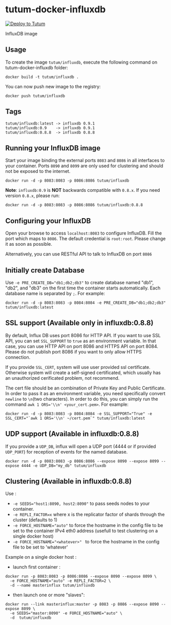 tutum-docker-influxdb
=====================

[![Deploy to Tutum](https://s.tutum.co/deploy-to-tutum.svg)](https://dashboard.tutum.co/stack/deploy/)

InfluxDB image


Usage
-----

To create the image `tutum/influxdb`, execute the following command on tutum-docker-influxdb folder:

    docker build -t tutum/influxdb .

You can now push new image to the registry:

    docker push tutum/influxdb
    
Tags
----

    tutum/influxdb:latest -> influxdb 0.9.1
    tutum/influxdb:0.9    -> influxdb 0.9.1
    tutum/influxdb:0.8.8  -> influxdb 0.8.8

Running your InfluxDB image
--------------------------

Start your image binding the external ports `8083` and `8086` in all interfaces to your container. Ports `8090` and `8099` are only used for clustering and should not be exposed to the internet.

    docker run -d -p 8083:8083 -p 8086:8086 tutum/influxdb

**Note**: `influxdb:0.9` is **NOT** backwards compatible with `0.8.x`. If you need version `0.8.x`, please run:

	docker run -d -p 8083:8083 -p 8086:8086 tutum/influxdb:0.8.8


Configuring your InfluxDB
-------------------------
Open your browse to access `localhost:8083` to configure InfluxDB. Fill the port which maps to `8086`. The default credential is `root:root`. Please change it as soon as possible.

Alternatively, you can use RESTful API to talk to InfluxDB on port `8086`


Initially create Database
-------------------------
Use `-e PRE_CREATE_DB="db1;db2;db3"` to create database named "db1", "db2", and "db3" on the first time the container starts automatically. Each database name is separated by `;`. For example:

```docker run -d -p 8083:8083 -p 8084:8084 -e PRE_CREATE_DB="db1;db2;db3" tutum/influxdb:latest```

SSL support (Available only in influxdb:0.8.8)
---------------------------------------------
By default, Influx DB uses port 8086 for HTTP API. If you want to use SSL API, you can set `SSL_SUPPORT` to `true`  as an environment variable. In that case, you can use HTTP API on port 8086 and HTTPS API on port 8084. Please do not publish port 8086 if you want to only allow HTTPS connection.

If you provide `SSL_CERT`, system will use user provided ssl certificate. Otherwise system will create a self-signed certificated, which usually has an unauthorized cerificated problem, not recommend.

The cert file should be an combination of Private Key and Public Certificate. In order to pass it as an environment variable, you need specifically convert `newline` to `\n`(two characters). In order to do this, you can simply run the command `awk 1 ORS='\\n' <your_cert.pem>`. For example:

```docker run -d -p 8083:8083 -p 8084:8084 -e SSL_SUPPORT="True" -e SSL_CERT="`awk 1 ORS='\\n' ~/cert.pem`" tutum/influxdb:latest```

UDP support (Available in influxdb:0.8.8)
----------------------------------------
If you provide a `UDP_DB`, influx will open a UDP port (4444 or if provided `UDP_PORT`) for reception of events for the named database.

```docker run -d -p 8083:8083 -p 8086:8086 --expose 8090 --expose 8099 --expose 4444 -e UDP_DB="my_db" tutum/influxdb```

Clustering (Available in influxdb:0.8.8)
----------------------------------------
Use :

* `-e SEEDS="host1:8090, host2:8090"` to pass seeds nodes to your container.
* `-e REPLI_FACTOR=x` where x is the replicator factor of shards through the cluster (defaults to 1)
* `-e FORCE_HOSTNAME="auto"` to force the hostname in the config file to be set to the container IPv4 eth0 address (usefull to test clustering on a single docker host)
* `-e FORCE_HOSTNAME="<whatever>" ` to force the hostname in the config file to be set to 'whatever'

Example on a single docker host :

* launch first container :
```
docker run -p 8083:8083 -p 8086:8086 --expose 8090 --expose 8099 \
  -e FORCE_HOSTNAME="auto" -e REPLI_FACTOR=2 \
  -d --name masterinflux tutum/influxdb
```
* then launch one or more "slaves":
```
docker run --link masterinflux:master -p 8083 -p 8086 --expose 8090 --expose 8099 \
  -e SEEDS="master:8090" -e FORCE_HOSTNAME="auto" \
  -d  tutum/influxdb
```
